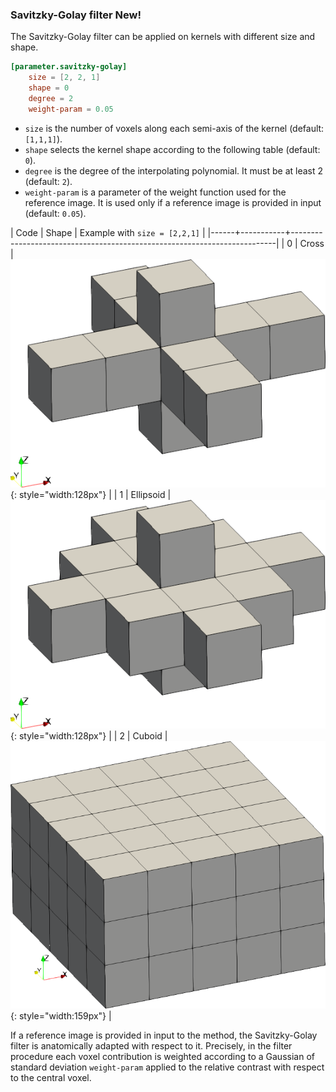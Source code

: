### Savitzky-Golay filter <object name="new" class="label">New!</object>

The Savitzky-Golay filter can be applied on kernels with different size and shape.

```toml
[parameter.savitzky-golay]
    size = [2, 2, 1]
    shape = 0
    degree = 2
    weight-param = 0.05
```

- ```size``` is the number of voxels along each semi-axis of the kernel (default: ```[1,1,1]```).
- ```shape``` selects the kernel shape according to the following table (default: ```0```).
- ```degree``` is the degree of the interpolating polynomial. It must be at least 2 (default: ```2```).
- ```weight-param``` is a parameter of the weight function used for the reference image. It is used only if a reference image is provided in input (default: ```0.05```).

| Code | Shape     | Example with ```size = [2,2,1]```                                        |
|------+-----------+--------------------------------------------------------------------------|
| 0    | Cross     | ![](/assets/images/savitzky-golay-cross.png){: style="width:128px"}      |
| 1    | Ellipsoid | ![](/assets/images/savitzky-golay-ellipsoid.png){: style="width:128px"}  |
| 2    | Cuboid    | ![](/assets/images/savitzky-golay-cuboid.png){: style="width:159px"}     |

If a reference image is provided in input to the method, the Savitzky-Golay filter is anatomically adapted with respect to it.
Precisely, in the filter procedure each voxel contribution is weighted according to a Gaussian of standard deviation ```weight-param``` applied to the relative contrast with respect to the central voxel.
